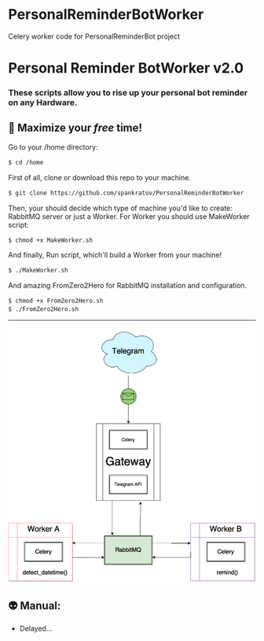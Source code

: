 # PersonalReminderBotWorker
Celery worker code for PersonalReminderBot project
# Personal Reminder BotWorker v2.0
### These scripts allow you to rise up your personal bot reminder on any Hardware.
## :wine_glass: Maximize your *free* time!
Go to your /home directory:
```sh
$ cd /home
```
First of all, clone or download this repo to your machine. 
```sh
$ git clone https://github.com/spankratov/PersonalReminderBotWorker
```
Then, your should decide which type of machine you'd like to create: RabbitMQ server or just a Worker. For Worker you should use MakeWorker script:
```sh
$ chmod +x MakeWorker.sh
```

And finally, Run script, which'll build a Worker from your machine!
```sh
$ ./MakeWorker.sh
```
And amazing FromZero2Hero for RabbitMQ installation and configuration.
```sh
$ chmod +x FromZero2Hero.sh
$ ./FromZero2Hero.sh
```
<hr>

![Scheme](https://github.com/spankratov/PersonalReminderBotWorker/raw/master/Scheme.png)
## :alien: Manual:
* Delayed...

